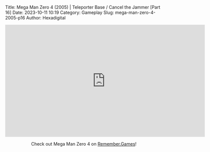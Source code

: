 Title: Mega Man Zero 4 (2005) | Teleporter Base / Cancel the Jammer [Part 16]
Date: 2023-10-11 10:19
Category: Gameplay
Slug: mega-man-zero-4-2005-p16
Author: Hexadigital

<center><iframe src="https://www.youtube.com/embed/tYEkf5ZgaCY?feature=oembed" allow="accelerometer; autoplay; encrypted-media; gyroscope; picture-in-picture" width="640" height="360" frameborder="0"></iframe>

Check out Mega Man Zero 4 on [Remember.Games](https://remember.games/game/4372/mega-man-zero-4/)!</center>